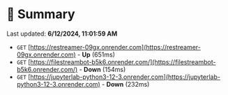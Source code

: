 # 📖 Summary
Last updated: **6/12/2024, 11:01:59 AM**

- `GET` [https://restreamer-09gx.onrender.com](https://restreamer-09gx.onrender.com) - **Up** (651ms)
- `GET` [https://filestreambot-b5k6.onrender.com/](https://filestreambot-b5k6.onrender.com/) - **Down** (154ms)
- `GET` [https://jupyterlab-python3-12-3.onrender.com](https://jupyterlab-python3-12-3.onrender.com) - **Down** (232ms)
